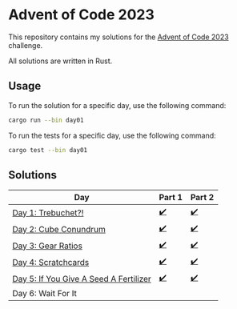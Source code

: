 # Advent of Code 2023

This repository contains my solutions for the [Advent of Code 2023](https://adventofcode.com/2023) challenge.

All solutions are written in Rust.

## Usage

To run the solution for a specific day, use the following command:

```bash
cargo run --bin day01
```

To run the tests for a specific day, use the following command:

```bash
cargo test --bin day01
```

## Solutions

| Day                                                                           | Part 1                                      | Part 2                                   |
| ----------------------------------------------------------------------------- | ------------------------------------------- | ---------------------------------------- |
| [Day 1: Trebuchet?!](https://adventofcode.com/2023/day/1)                     | [✔️](day01/src/main.rs)                     | [✔️](day01/src/main.rs)                  |
| [Day 2: Cube Conundrum](https://adventofcode.com/2023/day/2)                  | [✔️](day02/src/main.rs)                     | [✔️](day02/src/main.rs)                  |
| [Day 3: Gear Ratios](https://adventofcode.com/2023/day/3)                     | [✔️](day03/src/schematic.rs)                | [✔️](day03/src/schematic.rs)             |
| [Day 4: Scratchcards ](https://adventofcode.com/2023/day/4)                   | [✔️](day04/src/scratchcard.rs)              | [✔️](day04/src/scratchcard.rs)           |
| [Day 5: If You Give A Seed A Fertilizer](https://adventofcode.com/2023/day/5) | [✔️](day05/src/almanac_utils/almanac.rs.rs) | [✔️](day05/src/almanac_utils/almanac.rs) |
| Day 6: Wait For It                                                            |                                             |                                          |
